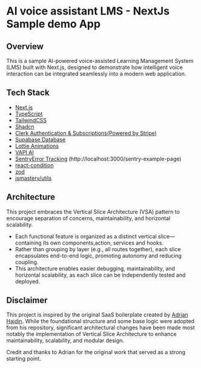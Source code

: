 # AI voice assistant LMS - NextJs Sample demo App

## Overview
This is a sample AI-powered voice-assisted Learning Management System (LMS) built with Next.js, designed to demonstrate how intelligent voice interaction can be integrated seamlessly into a modern web application.

## Tech Stack
- [Next.js](https://nextjs.org/)
- [TypeScript](https://www.typescriptlang.org/)
- [TailwindCSS](https://tailwindcss.com/)
- [Shadcn](https://ui.shadcn.com/)
- [Clerk Authentication & Subscriptions(Powered by Stripe)](https://clerk.com/)
- [Supabase Database](https://supabase.com/) 
- [Lottie Animations](https://lottiefiles.com/)
- [VAPI AI](https://vapi.ai/)
- [SentryError Tracking](https://sentry.io/) (http://localhost:3000/sentry-example-page)
- [react-condition](https://www.npmjs.com/package/@yookue/react-condition)
- [zod](https://zod.dev/)
- [jsmastery/utils](https://www.npmjs.com/package/@jsmastery/utils)

## Architecture
This project embraces the Vertical Slice Architecture (VSA) pattern to encourage separation of concerns, maintainability, and horizontal scalability.
- Each functional feature  is organized as a distinct vertical slice—containing its own components,action, services and hooks.
- Rather than grouping by layer (e.g., all routes together), each slice encapsulates end-to-end logic, promoting autonomy and reducing coupling.
- This architecture enables easier debugging, maintainability, and horizontal scalability, as each slice can be independently tested and deployed.

## Disclaimer
This project is inspired by the original SaaS boilerplate created by [Adrian Hajdin](https://github.com/adrianhajdin/saas-app). 
While the foundational structure and some base logic were adopted from his repository, significant architectural changes have been made most notably the implementation of Vertical Slice Architecture to enhance maintainability, scalability, and modular design.

Credit and thanks to Adrian for the original work that served as a strong starting point.